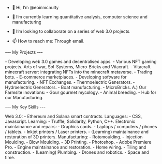 - 👋 Hi, I’m @eoinmcnulty


- 🌱 I’m currently learning quantitative analysis, computer science and manufacturing 


- 💞️ I’m looking to collaborate on a series of web 3.0 projects.


- 📫 How to reach me: Through email.

--- My Projects ---



<My Programming Projects>
- Developing web 3.0 games and decentralised apps.
- Various NFT gaming projects. Arts of war, Sol-Systems, Micro-Bricks and Vitacraft. 
- Vitacraft minecraft server: integrating NFTs into the minecraft metaverse.
- Trading bots.
- E-commerce marketplaces.

<My Upcoming Programming Projects>
- Developing software for manufacturing.
- NFT Exchanges.

<My Manufacturing Projects>
- Thermoelectric Generators.
- Hydroelectric Generators.

<My Upcoming Manufacturing Projects>
- Boat manufacturing. 
- MicroBricks.
  
<My Real Estate Projects>
  A.) Our Farmsite inovations:
  - Gour gourmet mycology.
  - Animal breeding.
  - Hub for our Manufacturing.
  
  
  
--- My Key Skills ---

<Programming>
Web 3.0:
- Ethereum and Solana smart contracts.
Languages:
- CSS, Javascript.
Learning:
- Truffle, Solidarity, Python, C++. 

 <Electronics>
Electronic maintainance and repairs:
- Graphics cards.
- Laptops / computers / phones / tablets. 
- Inkjet printers / Laser printers.
- (Learning) maintainance and restoration of 3D printers.

<Manufacturing>
Manufacturing:
- Rotomoulding.
- Injection Moulding.
- Blow Moulding.
- 3D Printing. 

<Design Skills>
  - Photoshop.
  - Adobe Premiere Pro.
   
<Mechanical>
- Engine maintainance and restoration.

<Real Estate>
  - Home wiring.
  - Tiling and construction.
  - (Learning) Plumbing.
  
<My Later Interests and ambitions>
- Drones and robotics.
- Space and time.
